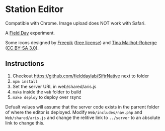 # Station Editor
Compatible with Chrome. 
Image upload does NOT work with Safari.

A [Field Day](http://fielddaylab.org) experiment.

Some icons designed by [Freepik](http://www.flaticon.com/authors/freepik) ([free license](http://file005.flaticon.com/downloads/license/license.pdf))
and [Tina Mailhot-Roberge](http://vervex.ca/) ([CC BY-SA 3.0](https://creativecommons.org/licenses/by-sa/3.0/)).

## Instructions

1. Checkout https://github.com/fielddaylab/SiftrNative next to folder
2. `npm install`
3. Set the server URL in web/shared/aris.js
4. `make` inside the `web` folder to build
5. `make deploy` to deploy over rsync

Defualt values will assume that the server code exists in the parrent folder of where the editor is deployed.
Modify `Web/includes/nav.php` and `Web/shared/aris.js` and change the relitive link to `../server` to an absolute link to change this.
